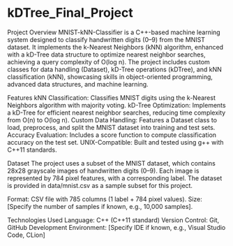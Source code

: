 # kDTree_Final_Project
Project Overview
MNIST-kNN-Classifier is a C++-based machine learning system designed to classify handwritten digits (0–9) from the MNIST dataset. It implements the k-Nearest Neighbors (kNN) algorithm, enhanced with a kD-Tree data structure to optimize nearest neighbor searches, achieving a query complexity of O(log n). The project includes custom classes for data handling (Dataset), kD-Tree operations (kDTree), and kNN classification (kNN), showcasing skills in object-oriented programming, advanced data structures, and machine learning.

Features
kNN Classification: Classifies MNIST digits using the k-Nearest Neighbors algorithm with majority voting.
kD-Tree Optimization: Implements a kD-Tree for efficient nearest neighbor searches, reducing time complexity from O(n) to O(log n).
Custom Data Handling: Features a Dataset class to load, preprocess, and split the MNIST dataset into training and test sets.
Accuracy Evaluation: Includes a score function to compute classification accuracy on the test set.
UNIX-Compatible: Built and tested using g++ with C++11 standards.

Dataset
The project uses a subset of the MNIST dataset, which contains 28x28 grayscale images of handwritten digits (0–9). Each image is represented by 784 pixel features, with a corresponding label. The dataset is provided in data/mnist.csv as a sample subset for this project.

Format: CSV file with 785 columns (1 label + 784 pixel values).
Size: [Specify the number of samples if known, e.g., 10,000 samples].

Technologies Used
Language: C++ (C++11 standard)
Version Control: Git, GitHub
Development Environment: [Specify IDE if known, e.g., Visual Studio Code, CLion]


